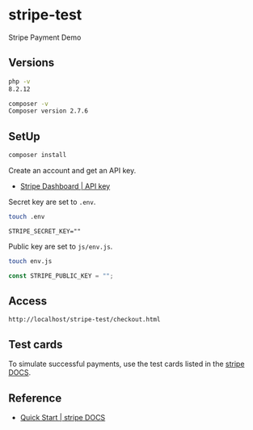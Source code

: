 # stripe-test

Stripe Payment Demo

## Versions
  
```bash
php -v
8.2.12
```

```bash
composer -v
Composer version 2.7.6
```

## SetUp

```bash
composer install
```

Create an account and get an API key.  
- [Stripe Dashboard | API key](https://dashboard.stripe.com/test/apikeys)

Secret key are set to `.env`.

```bash
touch .env
```

```
STRIPE_SECRET_KEY=""
```

Public key are set to `js/env.js`.

```bash
touch env.js
```

```js
const STRIPE_PUBLIC_KEY = "";
```

## Access

```
http://localhost/stripe-test/checkout.html
```

## Test cards
To simulate successful payments, use the test cards listed in the [stripe DOCS](https://stripe.com/docs/testing?locale=ja-JP).


## Reference
- [Quick Start | stripe DOCS](https://stripe.com/docs/payments/quickstart)

